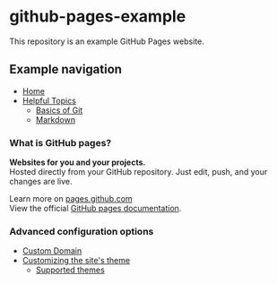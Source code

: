 # github-pages-example

This repository is an example GitHub Pages website. 


## Example navigation
- [Home](./README.md)
- [Helpful Topics](./helpful-topics/)
  - [Basics of Git](./helpful-topics/basics-of-git)
  - [Markdown](./helpful-topics/markdown)


### What is GitHub pages?
**Websites for you and your projects.** \
Hosted directly from your GitHub repository. Just edit, push, and your changes are live.

Learn more on [pages.github.com](https://pages.github.com) \
View the official [GitHub pages documentation](https://docs.github.com/en/pages).

### Advanced configuration options
- [Custom Domain](https://docs.github.com/en/pages/configuring-a-custom-domain-for-your-github-pages-site)
- [Customizing the site's theme](https://docs.github.com/en/pages/setting-up-a-github-pages-site-with-jekyll/adding-a-theme-to-your-github-pages-site-using-jekyll)
  - [Supported themes](https://pages.github.com/themes/)



